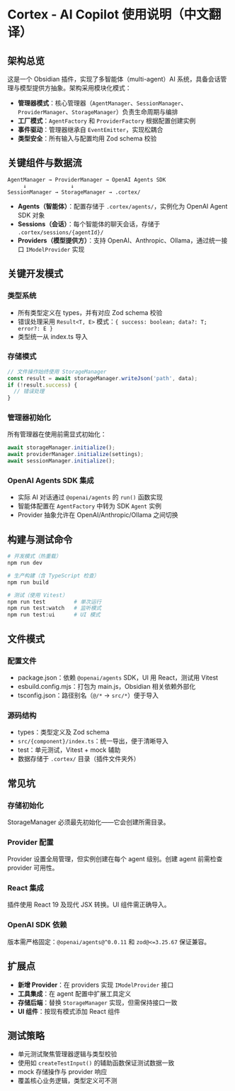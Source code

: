 # Cortex - AI Copilot 使用说明（中文翻译）

## 架构总览

这是一个 Obsidian 插件，实现了多智能体（multi-agent）AI 系统，具备会话管理与模型提供方抽象。架构采用模块化模式：

- **管理器模式**：核心管理器（`AgentManager`、`SessionManager`、`ProviderManager`、`StorageManager`）负责生命周期与编排
- **工厂模式**：`AgentFactory` 和 `ProviderFactory` 根据配置创建实例
- **事件驱动**：管理器继承自 `EventEmitter`，实现松耦合
- **类型安全**：所有输入与配置均用 Zod schema 校验

## 关键组件与数据流

```
AgentManager → ProviderManager → OpenAI Agents SDK
     ↓              ↓
SessionManager → StorageManager → .cortex/ 
```

- **Agents（智能体）**：配置存储于 `.cortex/agents/`，实例化为 OpenAI Agent SDK 对象
- **Sessions（会话）**：每个智能体的聊天会话，存储于 `.cortex/sessions/{agentId}/`
- **Providers（模型提供方）**：支持 OpenAI、Anthropic、Ollama，通过统一接口 `IModelProvider` 实现

## 关键开发模式

### 类型系统
- 所有类型定义在 types，并有对应 Zod schema 校验
- 错误处理采用 `Result<T, E>` 模式：`{ success: boolean; data?: T; error?: E }`
- 类型统一从 index.ts 导入

### 存储模式
```typescript
// 文件操作始终使用 StorageManager
const result = await storageManager.writeJson('path', data);
if (!result.success) {
  // 错误处理
}
```

### 管理器初始化
所有管理器在使用前需显式初始化：
```typescript
await storageManager.initialize();
await providerManager.initialize(settings);
await sessionManager.initialize();
```

### OpenAI Agents SDK 集成
- 实际 AI 对话通过 `@openai/agents` 的 `run()` 函数实现
- 智能体配置在 `AgentFactory` 中转为 SDK `Agent` 实例
- Provider 抽象允许在 OpenAI/Anthropic/Ollama 之间切换

## 构建与测试命令

```bash
# 开发模式（热重载）
npm run dev

# 生产构建（含 TypeScript 检查）
npm run build

# 测试（使用 Vitest）
npm run test         # 单次运行
npm run test:watch   # 监听模式
npm run test:ui      # UI 模式
```

## 文件模式

### 配置文件
- package.json：依赖 `@openai/agents` SDK，UI 用 React，测试用 Vitest
- esbuild.config.mjs：打包为 main.js，Obsidian 相关依赖外部化
- tsconfig.json：路径别名（`@/*` → `src/*`）便于导入

### 源码结构
- types：类型定义及 Zod schema
- `src/{component}/index.ts`：统一导出，便于清晰导入
- test：单元测试，Vitest + mock 辅助
- 数据存储于 `.cortex/` 目录（插件文件夹外）

## 常见坑

### 存储初始化
StorageManager 必须最先初始化——它会创建所需目录。

### Provider 配置
Provider 设置全局管理，但实例创建在每个 agent 级别。创建 agent 前需检查 provider 可用性。

### React 集成
插件使用 React 19 及现代 JSX 转换。UI 组件需正确导入。

### OpenAI SDK 依赖
版本需严格固定：`@openai/agents@^0.0.11` 和 `zod@<=3.25.67` 保证兼容。

## 扩展点

- **新增 Provider**：在 providers 实现 `IModelProvider` 接口
- **工具集成**：在 agent 配置中扩展工具定义
- **存储后端**：替换 `StorageManager` 实现，但需保持接口一致
- **UI 组件**：按现有模式添加 React 组件

## 测试策略

- 单元测试聚焦管理器逻辑与类型校验
- 使用如 `createTestInput()` 的辅助函数保证测试数据一致
- mock 存储操作与 provider 响应
- 覆盖核心业务逻辑，类型定义可不测